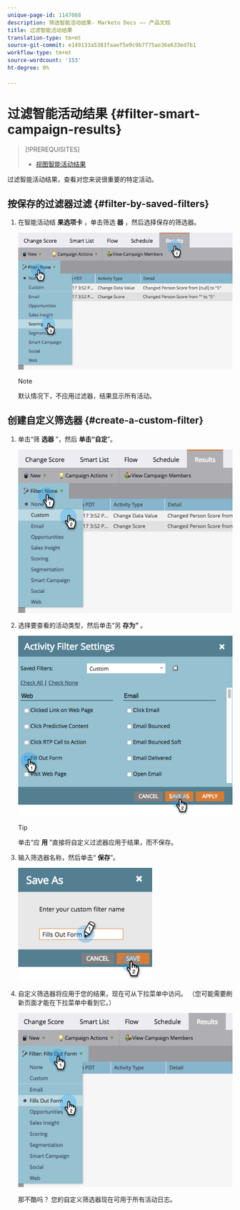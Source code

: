 ```yaml
---
unique-page-id: 1147068
description: 筛选智能活动结果- Marketo Docs —— 产品文档
title: 过滤智能活动结果
translation-type: tm+mt
source-git-commit: e149133a5383faaef5e9c9b7775ae36e633ed7b1
workflow-type: tm+mt
source-wordcount: '153'
ht-degree: 0%

---
```



# 过滤智能活动结果 {#filter-smart-campaign-results}

>[!PREREQUISITES]
>
>* [视图智能活动结果](view-smart-campaign-results.md)

>



过滤智能活动结果，查看对您来说很重要的特定活动。

## 按保存的过滤器过滤 {#filter-by-saved-filters}

1. 在智能活动结 **果选项卡** ，单击筛选 **器** ，然后选择保存的筛选器。

   ![](assets/resultsfilter-hands.png)

   >[!NOTE]
   >
   >默认情况下，不应用过滤器，结果显示所有活动。

## 创建自定义筛选器 {#create-a-custom-filter}

1. 单击“筛 **选器** ”，然后 **单击“自定**”。

   ![](assets/filterscustom-hands.png)

1. 选择要查看的活动类型，然后单击“另 **存为”** 。

   ![](assets/activityfiltersettings-hands.png)

   >[!TIP]
   >
   >单击“应 **用** ”直接将自定义过滤器应用于结果，而不保存。

1. 输入筛选器名称，然后单击“ **保存**”。

   ![](assets/saveasfilter-hands.png)

1. 自定义筛选器将应用于您的结果，现在可从下拉菜单中访问。 （您可能需要刷新页面才能在下拉菜单中看到它。）

   ![](assets/customfilter-hands.png)

   那不酷吗？ 您的自定义筛选器现在可用于所有活动日志。

